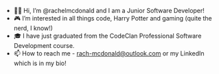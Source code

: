 - 👋🏻 Hi, I’m @rachelmcdonald and I am a Junior Software Developer!
- 🎮 I’m interested in all things code, Harry Potter and gaming (quite the nerd, I know!)
- 🎓 I have just graduated from the CodeClan Professional Software Development course.
- 📫 How to reach me - rach-mcdonald@outlook.com or my LinkedIn which is in my bio!
